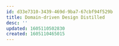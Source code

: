 ```yaml
---
id: d33e7310-3439-469d-9ba7-67cbf94f529b
title: Domain-driven Design Distilled
desc: ''
updated: 1605110502830
created: 1605110465015
---
```


